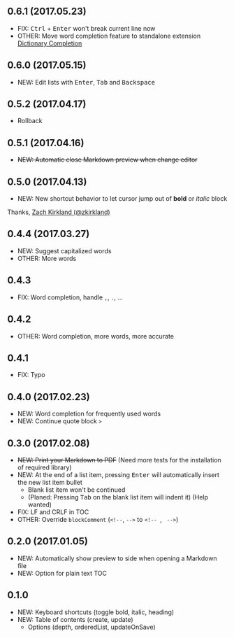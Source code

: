 ## 0.6.1 (2017.05.23)

- FIX: <kbd>Ctrl</kbd> + <kbd>Enter</kbd> won't break current line now
- OTHER: Move word completion feature to standalone extension [Dictionary Completion](https://marketplace.visualstudio.com/items?itemName=yzhang.dictionary-completion)

## 0.6.0 (2017.05.15)

- NEW: Edit lists with <kbd>Enter</kbd>, <kbd>Tab</kbd> and <kbd>Backspace</kbd>

## 0.5.2 (2017.04.17)

- Rollback

## 0.5.1 (2017.04.16)

- ~~NEW: Automatic close Markdown preview when change editor~~

## 0.5.0 (2017.04.13)

- NEW: New shortcut behavior to let cursor jump out of **bold** or *italic* block

Thanks, [Zach Kirkland (@zkirkland)](https://github.com/zkirkland)

## 0.4.4 (2017.03.27)

- NEW: Suggest capitalized words
- OTHER: More words

## 0.4.3

- FIX: Word completion, handle `,`, `.`, ...

## 0.4.2

- OTHER: Word completion, more words, more accurate

## 0.4.1

- FIX: Typo

## 0.4.0 (2017.02.23)

- NEW: Word completion for frequently used words
- NEW: Continue quote block `>`

## 0.3.0 (2017.02.08)

- ~~NEW: Print your Markdown to PDF~~ (Need more tests for the installation of required library)
- NEW: At the end of a list item, pressing <kbd>Enter</kbd> will automatically insert the new list item bullet
  - Blank list item won't be continued
  - (Planed: Pressing <kbd>Tab</kbd> on the blank list item will indent it) (Help wanted)
- FIX: LF and CRLF in TOC
- OTHER: Override `blockComment` (`<!--`, `-->` to <code>&lt;!--&nbsp;</code>, <code>&nbsp;--&gt;</code>)

## 0.2.0 (2017.01.05)

- NEW: Automatically show preview to side when opening a Markdown file
- NEW: Option for plain text TOC

## 0.1.0

- NEW: Keyboard shortcuts (toggle bold, italic, heading)
- NEW: Table of contents (create, update)
  - Options (depth, orderedList, updateOnSave)
